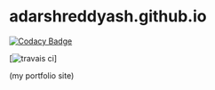 # adarshreddyash.github.io

[![Codacy Badge](https://api.codacy.com/project/badge/Grade/cc7acec5e2524479b638c66ad877e77c)](https://app.codacy.com/app/adarshreddy9849/adarshreddyash.github.io?utm_source=github.com&utm_medium=referral&utm_content=Adarshreddyash/adarshreddyash.github.io&utm_campaign=Badge_Grade_Dashboard)

[![travais ci](https://travis-ci.com/Adarshreddyash/adarshreddyash.github.io.svg?branch=master)]

(my portfolio site)
